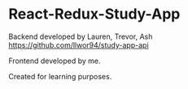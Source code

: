 # React-Redux-Study-App

Backend developed by Lauren, Trevor, Ash
https://github.com/llwor94/study-app-api

Frontend developed by me.


Created for learning purposes.

